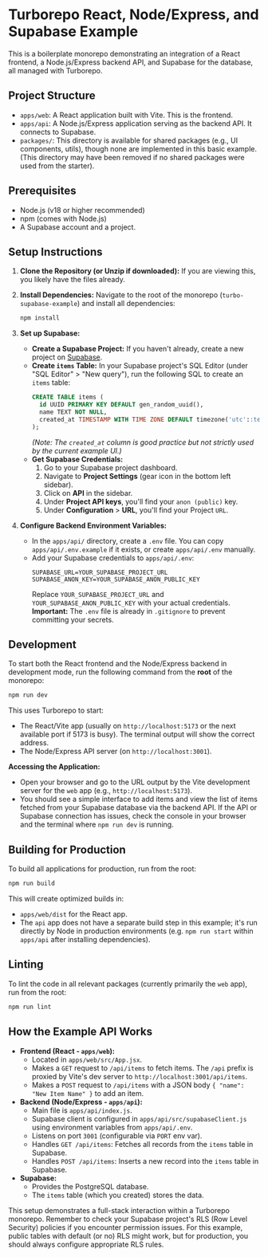 # Turborepo React, Node/Express, and Supabase Example

This is a boilerplate monorepo demonstrating an integration of a React frontend, a Node.js/Express backend API, and Supabase for the database, all managed with Turborepo.

## Project Structure

-   `apps/web`: A React application built with Vite. This is the frontend.
-   `apps/api`: A Node.js/Express application serving as the backend API. It connects to Supabase.
-   `packages/`: This directory is available for shared packages (e.g., UI components, utils), though none are implemented in this basic example. (This directory may have been removed if no shared packages were used from the starter).

## Prerequisites

-   Node.js (v18 or higher recommended)
-   npm (comes with Node.js)
-   A Supabase account and a project.

## Setup Instructions

1.  **Clone the Repository (or Unzip if downloaded):**
    If you are viewing this, you likely have the files already.

2.  **Install Dependencies:**
    Navigate to the root of the monorepo (`turbo-supabase-example`) and install all dependencies:
    ```bash
    npm install
    ```

3.  **Set up Supabase:**
    *   **Create a Supabase Project:** If you haven't already, create a new project on [Supabase](https://supabase.com/).
    *   **Create `items` Table:** In your Supabase project's SQL Editor (under "SQL Editor" > "New query"), run the following SQL to create an `items` table:
        ```sql
        CREATE TABLE items (
          id UUID PRIMARY KEY DEFAULT gen_random_uuid(),
          name TEXT NOT NULL,
          created_at TIMESTAMP WITH TIME ZONE DEFAULT timezone('utc'::text, now()) NOT NULL
        );
        ```
        *(Note: The `created_at` column is good practice but not strictly used by the current example UI.)*
    *   **Get Supabase Credentials:**
        1.  Go to your Supabase project dashboard.
        2.  Navigate to **Project Settings** (gear icon in the bottom left sidebar).
        3.  Click on **API** in the sidebar.
        4.  Under **Project API keys**, you'll find your `anon (public)` key.
        5.  Under **Configuration** > **URL**, you'll find your Project `URL`.

4.  **Configure Backend Environment Variables:**
    *   In the `apps/api/` directory, create a `.env` file. You can copy `apps/api/.env.example` if it exists, or create `apps/api/.env` manually.
    *   Add your Supabase credentials to `apps/api/.env`:
        ```env
        SUPABASE_URL=YOUR_SUPABASE_PROJECT_URL
        SUPABASE_ANON_KEY=YOUR_SUPABASE_ANON_PUBLIC_KEY
        ```
        Replace `YOUR_SUPABASE_PROJECT_URL` and `YOUR_SUPABASE_ANON_PUBLIC_KEY` with your actual credentials.
        **Important:** The `.env` file is already in `.gitignore` to prevent committing your secrets.

## Development

To start both the React frontend and the Node/Express backend in development mode, run the following command from the **root** of the monorepo:

```bash
npm run dev
```

This uses Turborepo to start:
-   The React/Vite app (usually on `http://localhost:5173` or the next available port if 5173 is busy). The terminal output will show the correct address.
-   The Node/Express API server (on `http://localhost:3001`).

**Accessing the Application:**
-   Open your browser and go to the URL output by the Vite development server for the `web` app (e.g., `http://localhost:5173`).
-   You should see a simple interface to add items and view the list of items fetched from your Supabase database via the backend API. If the API or Supabase connection has issues, check the console in your browser and the terminal where `npm run dev` is running.

## Building for Production

To build all applications for production, run from the root:

```bash
npm run build
```
This will create optimized builds in:
-   `apps/web/dist` for the React app.
-   The `api` app does not have a separate build step in this example; it's run directly by Node in production environments (e.g. `npm run start` within `apps/api` after installing dependencies).

## Linting

To lint the code in all relevant packages (currently primarily the `web` app), run from the root:

```bash
npm run lint
```

## How the Example API Works

-   **Frontend (React - `apps/web`):**
    -   Located in `apps/web/src/App.jsx`.
    -   Makes a `GET` request to `/api/items` to fetch items. The `/api` prefix is proxied by Vite's dev server to `http://localhost:3001/api/items`.
    -   Makes a `POST` request to `/api/items` with a JSON body `{ "name": "New Item Name" }` to add an item.
-   **Backend (Node/Express - `apps/api`):**
    -   Main file is `apps/api/index.js`.
    -   Supabase client is configured in `apps/api/src/supabaseClient.js` using environment variables from `apps/api/.env`.
    -   Listens on port `3001` (configurable via `PORT` env var).
    -   Handles `GET /api/items`: Fetches all records from the `items` table in Supabase.
    -   Handles `POST /api/items`: Inserts a new record into the `items` table in Supabase.
-   **Supabase:**
    -   Provides the PostgreSQL database.
    -   The `items` table (which you created) stores the data.

This setup demonstrates a full-stack interaction within a Turborepo monorepo.
Remember to check your Supabase project's RLS (Row Level Security) policies if you encounter permission issues. For this example, public tables with default (or no) RLS might work, but for production, you should always configure appropriate RLS rules.
